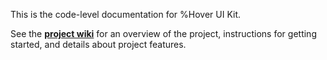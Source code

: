 This is the code-level documentation for %Hover UI Kit.

See the [**project wiki**](https://github.com/aestheticinteractive/Hover-UI-Kit/wiki) for an overview of the project, instructions for getting started, and details about project features.
